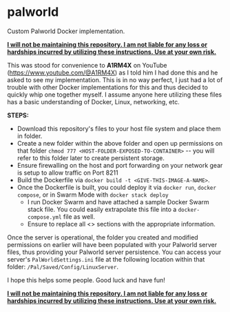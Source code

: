 # palworld
Custom Palworld Docker implementation.

<ins>**I will not be maintaining this repository. I am not liable for any loss or hardships incurred by utilizing these instructions. Use at your own risk.**</ins>

This was stood for convenience to **A1RM4X** on YouTube (https://www.youtube.com/@A1RM4X) as I told him I had done this and he asked to see my implementation.
This is in no way perfect, I just had a lot of trouble with other Docker implementations for this and thus decided to quickly whip one together myself.
I assume anyone here utilizing these files has a basic understanding of Docker, Linux, networking, etc.

**STEPS:**
- Download this repository's files to your host file system and place them in folder.
- Create a new folder within the above folder and open up permissions on that folder ```chmod 777 <HOST-FOLDER-EXPOSED-TO-CONTAINER>``` -- you will refer to this folder later to create persistent storage.
- Ensure firewalling on the host and port forwarding on your network gear is setup to allow traffic on Port 8211
- Build the Dockerfile via ```docker build -t <GIVE-THIS-IMAGE-A-NAME>```.
- Once the Dockerfile is built, you could deploy it via ```docker run```, ```docker compose```, or in Swarm Mode with ```docker stack deploy```
  - I run Docker Swarm and have attached a sample Docker Swarm stack file. You could easily extrapolate this file into a ```docker-compose.yml``` file as well.
  - Ensure to replace all <> sections with the appropriate information.

Once the server is operational, the folder you created and modified permissions on earlier will have been populated with your Palworld server files, thus providing your Palworld server persistence. You can access your server's ``PalWorldSettings.ini`` file at the following location within that folder: ``/Pal/Saved/Config/LinuxServer``.

I hope this helps some people. Good luck and have fun!

<ins>**I will not be maintaining this repository. I am not liable for any loss or hardships incurred by utilizing these instructions. Use at your own risk.**</ins>
